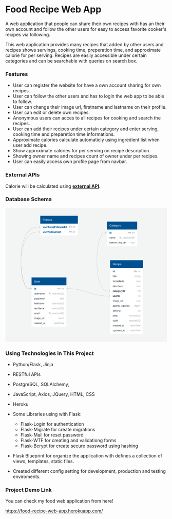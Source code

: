 # Food Recipe Web App

A web application that people can share their own recipes with has an their own account and follow the other users for easy to access favorite cooker's recipes via following.

This web application provides many recipes that added by other users and recipes shows servings, cooking time, preperation time, and approximate calorie for per serving.
Recipes are easily accessible under certain categories and can be searchable with queries on search box.

### Features

-   User can register the website for have a own account sharing for own recipes.
-   User can follow the other users and has to login the web app to be able to follow.
-   User can change their image url, firstname and lastname on their profile.
-   User can edit or delete own recipes.
-   Anonymous users can acces to all recipes for cooking and search the recipes.
-   User can add their recipes under certain category and enter serving, cooking time and preparetion time informations.
-   Approximate calories calculate automaticly using ingredient list when user add recipe.
-   Show approximate calories for per serving on recipe description.
-   Showing owner name and recipes count of owner under per recipes.
-   User can easily access own profile page from navbar.

### External APIs

Calorie will be calculated using **[external API](https://api-ninjas.com/api/nutrition)**.

### Database Schema

![Database Diagram](app/static/images/diagram.png)

### Using Technologies in This Project

-   Python/Flask, Jinja
-   RESTful APIs
-   PostgreSQL, SQLAlchemy,
-   JavaScript, Axios, JQuery, HTML, CSS
-   Heroku
-   Some Libraries using with Flask:

    -   Flask-Login for authentication
    -   Flask-Migrate for create migrations
    -   Flask-Mail for reset password
    -   Flask-WTF for creating and validationg forms
    -   Flask-Bcrypt for create secure password using hashing

-   Flask Blueprint for organize the application with defines a collection of views, templates, static files.
-   Created different config setting for development, production and testing enviroments.

### Project Demo Link

You can check my food web application from here!

https://food-recipe-web-app.herokuapp.com/
